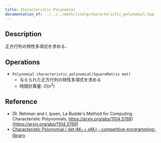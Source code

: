 ```yaml
---
title: Characteristic Polynomial
documentation_of: ../../../math/linalg/characteristic_polynomial.hpp
---
```


## Description

正方行列の特性多項式を求める．

## Operations

- `Polynomial characteristic_polynomial(SquareMatrix mat)`
    - 与えられた正方行列の特性多項式を求める
    - 時間計算量: $O(n^3)$

## Reference

- [R. Rehman and I. Ipsen, La Budde's Method for Computing Characteristic Polynomials, https://arxiv.org/abs/1104.3769](https://arxiv.org/abs/1104.3769)
- [Characteristic Polynomial / $\det(M_0+xM_1)$ - competitive-programming-library](https://rniya.github.io/competitive-programming-library/src/matrix/characteristic_polynomial.hpp.html)